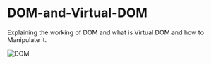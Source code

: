 # DOM-and-Virtual-DOM
Explaining the working of DOM and what is Virtual DOM and how to Manipulate it. 

![DOM](https://user-images.githubusercontent.com/53251300/208438913-e5b14da1-ac70-4ec0-b9e5-f1a025443462.png)
